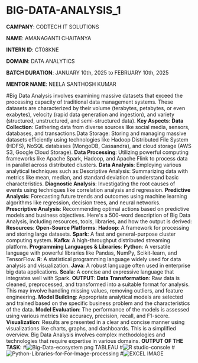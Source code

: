 # BIG-DATA-ANALYSIS_1

**CAMPANY**: CODTECH IT SOLUTIONS

**NAME**: AMANAGANTI CHAITANYA

**INTERN ID**: CT08KNE

**DOMAIN**: DATA ANALYTICS

**BATCH DURATION**: JANUARY 10th, 2025 to FEBRUARY 10th, 2025

**MENTOR NAME**: NEELA SANTHOSH KUMAR

#Big Data Analysis involves examining massive datasets that exceed the processing capacity of traditional data management systems. These datasets are characterized by their volume (terabytes, petabytes, or even exabytes), velocity (rapid data generation and ingestion), and variety (structured, unstructured, and semi-structured data). 
**Key Aspects**:
**Data Collection**: Gathering data from diverse sources like social media, sensors, databases, and transactions.Data Storage: Storing and managing massive datasets efficiently using technologies like Hadoop Distributed File System (HDFS), NoSQL databases (MongoDB, Cassandra), and cloud storage (AWS S3, Google Cloud Storage).
**Data Processing**: Utilizing powerful computing frameworks like Apache Spark, Hadoop, and Apache Flink to process data in parallel across distributed clusters.
**Data Analysis**: Employing various analytical techniques such as:Descriptive Analysis: Summarizing data with metrics like mean, median, and standard deviation to understand basic characteristics.
**Diagnostic Analysis**: Investigating the root causes of events using techniques like correlation analysis and regression.
**Predictive Analysis**: Forecasting future trends and outcomes using machine learning algorithms like regression, decision trees, and neural networks.
**Prescriptive Analysis**: Recommending optimal actions based on predictive models and business objectives.
Here's a 500-word description of Big Data Analysis, including resources, tools, libraries, and how the output is derived:
**Resources**:
**Open-Source Platforms**:
**Hadoop**: A framework for processing and storing large datasets.
**Spark**: A fast and general-purpose cluster computing system.
**Kafka**: A high-throughput distributed streaming platform.
**Programming Languages & Libraries**:
**Python**: A versatile language with powerful libraries like Pandas, NumPy, Scikit-learn, and TensorFlow.
**R**: A statistical programming language widely used for data analysis and visualization.
**Java**: A robust language often used in enterprise big data applications.
**Scala**: A concise and expressive language that integrates well with Spark.
**OUTPUT**: 
**Data Transformation**: Raw data is cleaned, preprocessed, and transformed into a suitable format for analysis. This may involve handling missing values, removing outliers, and feature engineering.
**Model Building**: Appropriate analytical models are selected and trained based on the specific business problem and the characteristics of the data.
**Model Evaluation**: The performance of the models is assessed using various metrics like accuracy, precision, recall, and F1-score.
**Visualization**: Results are presented in a clear and concise manner using visualizations like charts, graphs, and dashboards.
This is a simplified overview. Big Data Analysis involves complex methodologies and technologies that require expertise in various domains.
**OUTPUT OF THE TASK**:
#![Big-Data-ecosystem png TABLEAU](https://github.com/user-attachments/assets/8d7040a7-cfae-4d32-b694-7a2f49f0d701)
#![R studio-console](https://github.com/user-attachments/assets/89fdc9e4-4ded-4991-9c2c-8021d114271c)
#![Python-Libraries-for-For-Image-processing](https://github.com/user-attachments/assets/c9867be1-158a-4338-857f-ed7dfab42159)
#![EXCEL IMAGE](https://github.com/user-attachments/assets/170d0b05-f97e-47c5-9268-d5f6400c07e4)
